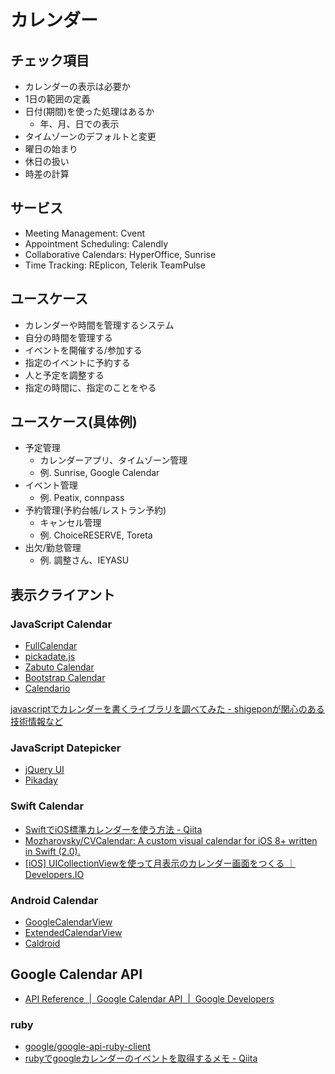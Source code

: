 # カレンダー

## チェック項目

* カレンダーの表示は必要か
* 1日の範囲の定義
* 日付(期間)を使った処理はあるか
	* 年、月、日での表示
* タイムゾーンのデフォルトと変更
* 曜日の始まり
* 休日の扱い
* 時差の計算

## サービス

* Meeting Management: Cvent
* Appointment Scheduling: Calendly
* Collaborative Calendars: HyperOffice, Sunrise
* Time Tracking: REplicon, Telerik TeamPulse

## ユースケース

* カレンダーや時間を管理するシステム
* 自分の時間を管理する
* イベントを開催する/参加する
* 指定のイベントに予約する
* 人と予定を調整する
* 指定の時間に、指定のことをやる

## ユースケース(具体例)

* 予定管理
	* カレンダーアプリ、タイムゾーン管理
	* 例. Sunrise, Google Calendar
* イベント管理
	* 例. Peatix, connpass
* 予約管理(予約台帳/レストラン予約)
	* キャンセル管理
	* 例. ChoiceRESERVE, Toreta
* 出欠/勤怠管理
	* 例. 調整さん、IEYASU

## 表示クライアント

### JavaScript Calendar

* [FullCalendar](http://fullcalendar.io/)
* [pickadate.js](http://amsul.ca/pickadate.js/)
* [Zabuto Calendar](https://github.com/zabuto/calendar)
* [Bootstrap Calendar](https://github.com/Serhioromano/bootstrap-calendar)
* [Calendario](https://github.com/codrops/Calendario)

[javascriptでカレンダーを書くライブラリを調べてみた - shigeponが関心のある技術情報など](http://blog.shigepon.info/blog/2014/12/17/check-table-library/#.V0moYZOLTeQ)

### JavaScript Datepicker

* [jQuery UI](https://jqueryui.com/datepicker/)
* [Pikaday](https://github.com/dbushell/Pikaday)

### Swift Calendar

* [SwiftでiOS標準カレンダーを使う方法 - Qiita](http://qiita.com/katzhide/items/47b06736c5bfe60f25d0)
* [Mozharovsky/CVCalendar: A custom visual calendar for iOS 8+ written in Swift (2.0).](https://github.com/Mozharovsky/CVCalendar)
* [[iOS] UICollectionViewを使って月表示のカレンダー画面をつくる ｜ Developers.IO](http://dev.classmethod.jp/smartphone/how-to-calendar-ui-with-uicollectionview/)

### Android Calendar

* [GoogleCalendarView](https://github.com/tyczj/GoogleCalendarView)
* [ExtendedCalendarView](https://github.com/tyczj/ExtendedCalendarView)
* [Caldroid](https://github.com/roomorama/Caldroid)

## Google Calendar API

* [API Reference  |  Google Calendar API  |  Google Developers](https://developers.google.com/google-apps/calendar/v3/reference/#CalendarList)

### ruby

* [google/google-api-ruby-client](https://github.com/google/google-api-ruby-client)
* [rubyでgoogleカレンダーのイベントを取得するメモ - Qiita](http://qiita.com/mechamogera/items/bf2ed20e332dc31d2352)